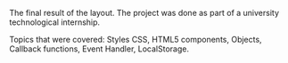 The final result of the layout.
The project was done as part of a university technological internship.


Topics that were covered:
Styles CSS, 
HTML5 components, 
Objects, 
Callback functions, 
Event Handler, 
LocalStorage.
